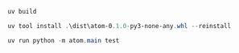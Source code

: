 


```powershell
uv build
```

```powershell
uv tool install .\dist\atom-0.1.0-py3-none-any.whl --reinstall
```

```powershell
uv run python -m atom.main test
```
